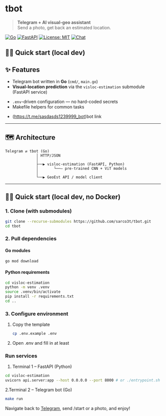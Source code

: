 # tbot

> **Telegram + AI visual-geo assistant**  
> Send a photo, get back an estimated location.

[![Go](https://img.shields.io/badge/Go-1.22+-00ADD8?logo=go&logoColor=white)](https://go.dev/)
[![FastAPI](https://img.shields.io/badge/FastAPI-0.111+-009688?logo=fastapi&logoColor=white)](https://fastapi.tiangolo.com/)
[![License: MIT](https://img.shields.io/badge/license-MIT-blue.svg)](LICENSE)
[![Chat](https://img.shields.io/badge/telegram-@sasdasds1239999__bot-2CA5E0?logo=telegram&logoColor=white)](https://t.me/sasdasds1239999_bot)

## 🏃‍♂️ Quick start (local dev)
## ✨ Features

* Telegram bot written in **Go** (`cmd/`, `main.go`)
* **Visual-location prediction** via the `visloc-estimation` submodule (FastAPI service)
<!-- * Multi-stage Docker build for both Go and Python stacks (see `build/` & `Dockerfile`s) -->
* `.env`-driven configuration — no hard-coded secrets
* Makefile helpers for common tasks
<!-- * CI-ready: images are fully reproducible and run either locally (Docker Compose) or in production (Kubernetes/Fargate). -->
* (https://t.me/sasdasds1239999_bot)bot link
---

## 🗺️ Architecture

```text
Telegram ⇄ tbot (Go)
              │ HTTP/JSON
              │
              ├──▶ visloc-estimation (FastAPI, Python)
              │       └──– pre-trained CNN + ViT models
              │
              └──▶ GeoEst API / model client
```

---

## 🏃‍♂️ Quick start (local dev, no Docker)

### 1. Clone (with submodules)

```bash
git clone --recurse-submodules https://github.com/sarco3t/tbot.git
cd tbot

```

### 2. Pull dependencies

#### Go modules
```bash
go mod download
```
#### Python requirements
```bash
cd visloc-estimation
python -m venv .venv
source .venv/bin/activate
pip install -r requirements.txt
cd ..

```


### 3. Configure environment

1. Copy the template  
   ```bash
   cp .env.example .env
2. Open .env and fill in at least


### Run services
1. Terminal 1 – FastAPI (Python)

```bash
cd visloc-estimation
uvicorn api.server:app --host 0.0.0.0 --port 8000 # or ./entrypoint.sh
```
2.Terminal 2 – Telegram bot (Go)

```bash
make run 
```
Navigate back to [Telegram](https://t.me/sasdasds1239999_bot), send /start or a photo, and enjoy!


